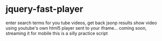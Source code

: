 jquery-fast-player
==================

enter search terms for you tube videos, get back jsonp results show video using youtube's own html5 player sent to your iframe... coming soon, streaming it for mobile this is a silly practice script

